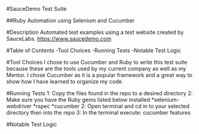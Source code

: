 #SauceDemo Test Suite

##Ruby Automation using Selenium and Cucumber

#Description
Automated test examples using a test website created by SauceLabs.
https://www.saucedemo.com

#Table of Contents
-Tool Choices
-Running Tests
-Notable Test Logic

#Tool Choices
I chose to use Cucumber and Ruby to write this test suite because these are the tools used by my current company as well as my Mentor. I chose Cucumber as it is a popular framework and a great way to show how I have learned to organize my code.

#Running Tests
1: Copy the files found in the repo to a desired directory
2: Make sure you have the Ruby gems listed below installed
    *selenium-webdriver
    *rspec
    *cucumber
2: Open terminal and cd in to your selected directory then into the repo
3: In the terminal execute: cucumber features

#Notable Test Logic

